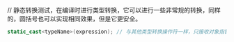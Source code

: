 // 静态转换测试，在编译时进行类型转换，它可以进行一些非常规的转换，同样的，圆括号也可以实现相同效果，但是它更安全。
```cpp
static_cast<typeName>(expression); // 与其他类型转换操作符一样，只接收对象指针或者引用，其中typeName必须可隐式转换为expression或者反过来，上述转换才合法，例如基类与派生类的指针，两个毫不相关的类对象是不行的。

```